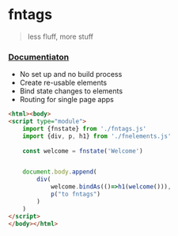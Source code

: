 # fntags

> less fluff, more stuff

### [Documentiaton](https://narcolepticsnowman.github.io/fntags)

- No set up and no build process
- Create re-usable elements
- Bind state changes to elements
- Routing for single page apps

```html
<html><body>
<script type="module">
    import {fnstate} from './fntags.js'
    import {div, p, h1} from './fnelements.js'
    
    const welcome = fnstate('Welcome')


    document.body.append(
        div(
            welcome.bindAs(()=>h1(welcome())),
            p("to fntags")
        )
    ) 
</script>
</body></html>
```